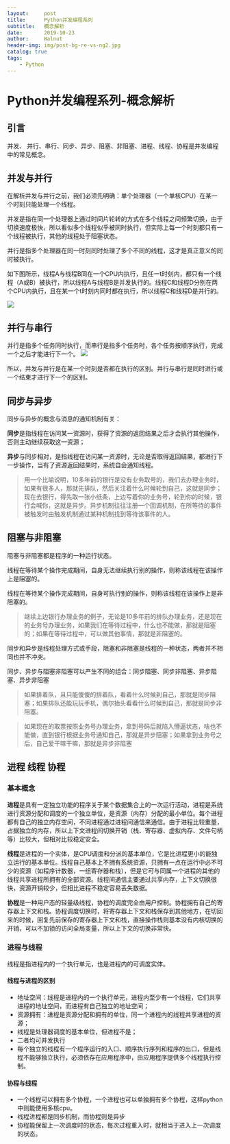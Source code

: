 ```yaml
---
layout:     post
title:      Python并发编程系列
subtitle:   概念解析
date:       2019-10-23
author:     Walnut
header-img: img/post-bg-re-vs-ng2.jpg
catalog: true
tags:
    - Python
---
```


# Python并发编程系列-概念解析

## 引言

并发、 并行、串行、同步、异步、阻塞、非阻塞、进程、线程、协程是并发编程中的常见概念。

## 并发与并行

在解析并发与并行之前，我们必须先明确：单个处理器（一个单核CPU）在某一个时刻只能处理一个线程。

并发是指在同一个处理器上通过时间片轮转的方式在多个线程之间频繁切换，由于切换速度极快，所以看似多个线程似乎被同时执行，但实际上每一个时刻都只有一个线程被执行，其他的线程处于阻塞状态。

并行是指多个处理器在同一时刻同时处理了多个不同的线程，这才是真正意义的同时被执行。

如下图所示，线程A与线程B同在一个CPU内执行，且任一t时刻内，都只有一个线程（A或B）被执行，所以线程A与线程B是并发执行的。线程C和线程D分别在两个CPU内执行，且在某一个t时刻内同时都在执行，所以线程C和线程D是并行的。

![](https://img2018.cnblogs.com/blog/1539768/201812/1539768-20181205150249183-1088930850.png)

## 并行与串行

并行是指多个任务同时执行，而串行是指多个任务时，各个任务按顺序执行，完成一个之后才能进行下一个。
![](https://img2018.cnblogs.com/blog/1539768/201812/1539768-20181205150204829-1470656300.png)

所以，并发与并行是在某一个时刻是否都在执行的区别。并行与串行是同时进行或一个结束才进行下一个的区别。

## 同步与异步

同步与异步的概念与消息的通知机制有关：

**同步**是指线程在访问某一资源时，获得了资源的返回结果之后才会执行其他操作，否则主动继续获取这一资源；

**异步**与同步相对，是指线程在访问某一资源时，无论是否取得返回结果，都进行下一步操作，当有了资源返回结果时，系统自会通知线程。

> 用一个比喻说明，10多年前的银行是没有业务取号的，我们去办理业务时，如果有很多人，那就先排队，然后关注着什么时候轮到自己，这就是同步；现在去银行，得先取一张小纸条，上边写着你的业务号，轮到你的时候，银行会喊你，这就是异步。异步机制往往注册一个回调机制，在所等待的事件被触发时由触发机制通过某种机制找到等待该事件的人。

## 阻塞与非阻塞

阻塞与非阻塞都是程序的一种运行状态。

线程在等待某个操作完成期间，自身无法继续执行别的操作，则称该线程在该操作上是阻塞的。

线程在等待某个操作完成期间，自身可执行别的操作，则称该线程在该操作上是非阻塞的。

> 继续上边银行办理业务的例子，无论是10多年前的排队办理业务，还是现在的业务号办理业务，如果我们在等待过程中，什么也不能做，那就是阻塞的；如果在等待过程中，可以做其他事情，那就是非阻塞的。

同步和异步是线程处理方式或手段，阻塞和非阻塞是线程的一种状态，两者并不相同也并不冲突。

同步、异步与阻塞非阻塞可以产生不同的组合：同步阻塞、同步非阻塞、异步阻塞、异步非阻塞

> 如果排着队，且只能傻傻的排着队，看着什么时候到自己，那就是同步阻塞；如果排队还能玩玩手机，偶尔抬头看看什么时候到自己，那就是同步非阻塞。

> 如果现在的取票按照业务号办理业务，拿到号码后就陷入懵逼状态，啥也不能做，直到银行根据业务号通知自己，那就是异步阻塞；如果拿到业务号之后，自己爱干嘛干嘛，那就是异步非阻塞

## 进程 线程 协程

### 基本概念

**进程**是具有一定独立功能的程序关于某个数据集合上的一次运行活动，进程是系统进行资源分配和调度的一个独立单位，是资源（内存）分配的最小单位。每个进程都有自己的独立内存空间，不同进程通过进程间通信来通信。由于进程比较重量，占据独立的内存，所以上下文进程间切换开销（栈、寄存器、虚拟内存、文件句柄等）比较大，但相对比较稳定安全。

**线程**是进程的一个实体，是CPU调度和分派的基本单位，它是比进程更小的能独立运行的基本单位。线程自己基本上不拥有系统资源，只拥有一点在运行中必不可少的资源（如程序计数器，一组寄存器和栈），但是它可与同属一个进程的其他的线程共享进程所拥有的全部资源。线程间通信主要通过共享内存，上下文切换很快，资源开销较少，但相比进程不稳定容易丢失数据。

**协程**是一种用户态的轻量级线程，协程的调度完全由用户控制。协程拥有自己的寄存器上下文和栈。协程调度切换时，将寄存器上下文和栈保存到其他地方，在切回来的时候，回复先前保存的寄存器上下文和栈，直接操作栈则基本没有内核切换的开销，可以不加锁的访问全局变量，所以上下文的切换非常快。

### 进程与线程

线程是指进程内的一个执行单元，也是进程内的可调度实体。

#### 线程与进程的区别

- 地址空间：线程是进程内的一个执行单元，进程内至少有一个线程，它们共享进程的地址空间，而进程有自己独立的地址空间；
- 资源拥有：进程是资源分配和拥有的单位，同一个进程内的线程共享进程的资源；
- 线程是处理器调度的基本单位，但进程不是；
- 二者均可并发执行
- 每个独立的线程有一个程序运行的入口、顺序执行序列和程序的出口，但是线程不能够独立执行，必须依存在应用程序中，由应用程序提供多个线程执行控制。

#### 协程与线程

- 一个线程可以拥有多个协程，一个进程也可以单独拥有多个协程，这样python中则能使用多核cpu。
- 线程进程都是同步机制，而协程则是异步
- 协程能保留上一次调度时的状态，每次过程重入时，就相当于进入上一次调度的状态。


